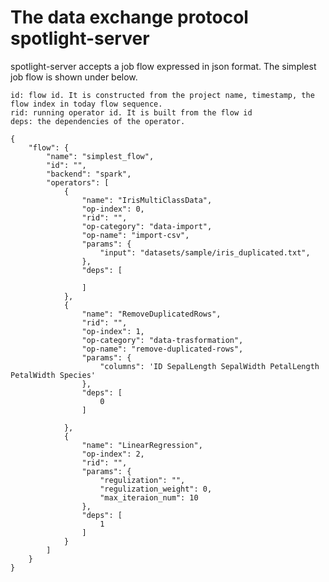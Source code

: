 # The data exchange protocol spotlight-server

spotlight-server accepts a job flow expressed in json format. The simplest job flow is shown under below.

    id: flow id. It is constructed from the project name, timestamp, the flow index in today flow sequence. 
    rid: running operator id. It is built from the flow id
    deps: the dependencies of the operator.

    {
        "flow": {
            "name": "simplest_flow",
            "id": "",
            "backend": "spark",
            "operators": [
                {
                    "name": "IrisMultiClassData",
                    "op-index": 0,
                    "rid": "",
                    "op-category": "data-import",
                    "op-name": "import-csv",
                    "params": {
                        "input": "datasets/sample/iris_duplicated.txt",
                    },
                    "deps": [
                        
                    ]
                },
                {
                    "name": "RemoveDuplicatedRows",
                    "rid": "",
                    "op-index": 1,
                    "op-category": "data-trasformation",
                    "op-name": "remove-duplicated-rows",
                    "params": {
                        "columns": 'ID SepalLength SepalWidth PetalLength PetalWidth Species'
                    },
                    "deps": [
                        0
                    ]
                    
                },
                {
                    "name": "LinearRegression",
                    "op-index": 2,
                    "rid": "",
                    "params": {
                        "regulization": "",
                        "regulization_weight": 0,
                        "max_iteraion_num": 10
                    },
                    "deps": [
                        1
                    ]
                }
            ]
        }
    }




